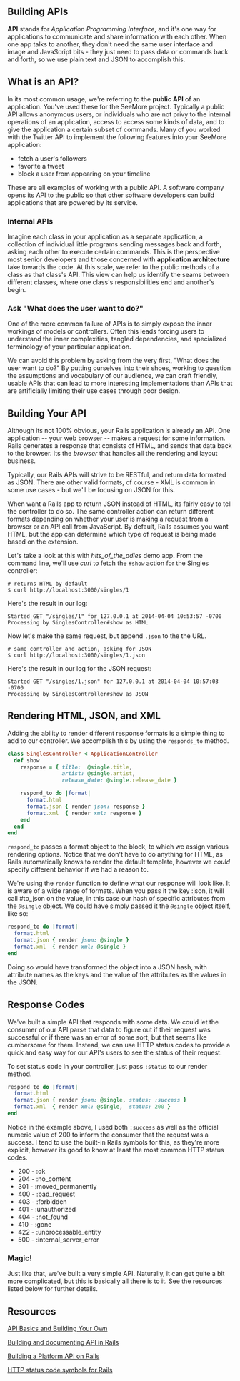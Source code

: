 Building APIs
-------------

**API** stands for *Application Programming Interface*, and it's one way for applications to communicate and share information with each other. When one app talks to another, they don't need the same user interface and image and JavaScript bits - they just need to pass data or commands back and forth, so we use plain text and JSON to accomplish this.

## What is an API?
In its most common usage, we're referring to the **public API** of an application. You've used these for the SeeMore project. Typically a public API allows anonymous users, or individuals who are not privy to the internal operations of an application, access to access some kinds of data, and to give the application a certain subset of commands. Many of you worked with the Twitter API to implement the following features into your SeeMore application:

+ fetch a user's followers
+ favorite a tweet
+ block a user from appearing on your timeline

These are all examples of working with a public API. A software company opens its API to the public so that other software developers can build applications that are powered by its service.

### Internal APIs

Imagine each class in your application as a separate application, a collection of individual little programs sending messages back and forth, asking each other to execute certain commands. This is the perspective most senior developers and those concerned with **application architecture** take towards the code. At this scale, we refer to the public methods of a class as that class's API. This view can help us identify the seams between different classes, where one class's responsibilities end and another's begin.

### Ask "What does the user want to do?"

One of the more common failure of APIs is to simply expose the inner workings of models or controllers. Often this leads forcing users to understand the inner complexities, tangled dependencies, and specialized terminology of your particular application. 

We can avoid this problem by asking from the very first, "What does the user want to do?" By putting ourselves into their shoes, working to question the assumptions and vocabulary of our audience, we can craft friendly, usable APIs that can lead to more interesting implementations than APIs that are artificially limiting their use cases through poor design.

## Building Your API

Although its not 100% obvious, your Rails application is already an API. One application -- your web browser -- makes a request for some information. Rails generates a response that consists of HTML, and sends that data back to the browser. Its the *browser* that handles all the rendering and layout business.

Typically, our Rails APIs will strive to be RESTful, and return data formated as JSON. There are other valid formats, of course - XML is common in some use cases - but we'll be focusing on JSON for this.

When want a Rails app to return JSON instead of HTML, its fairly easy to tell the controller to do so. The same controller action can return different formats depending on whether your user is making a request from a browser or an API call from JavaScript. By default, Rails assumes you want HTML, but the app can determine which type of request is being made based on the extension. 

Let's take a look at this with *hits_of_the_adies* demo app. From the command line, we'll use *curl* to fetch the `#show` action for the Singles controller:

```
# returns HTML by default
$ curl http://localhost:3000/singles/1
```

Here's the result in our log:

```
Started GET "/singles/1" for 127.0.0.1 at 2014-04-04 10:53:57 -0700
Processing by SinglesController#show as HTML
```

Now let's make the same request, but append `.json` to the the URL.

```
# same controller and action, asking for JSON
$ curl http://localhost:3000/singles/1.json
```

Here's the result in our log for the JSON request:
```
Started GET "/singles/1.json" for 127.0.0.1 at 2014-04-04 10:57:03 -0700
Processing by SinglesController#show as JSON
```

## Rendering HTML, JSON, and XML

Adding the ability to render different response formats is a simple thing to add to our controller. We accomplish this by using the `responds_to` method.

```ruby
class SinglesController < ApplicationController
  def show
    response = { title:  @single.title,
                 artist: @single.artist,
                 release_date: @single.release_date }

    respond_to do |format|
      format.html
      format.json { render json: response }
      format.xml  { render xml: response }
    end
  end
end
```

`respond_to` passes a format object to the block, to which we assign various rendering options. Notice that we don't have to do anything for HTML, as Rails automatically knows to render the default template, however we *could* specify different behavior if we had a reason to.

We're using the `render` function to define what our response will look like. It is aware of a wide range of formats. When you pass it the key :json, it will call #to_json on the value, in this case our hash of specific attributes from the `@single` object. We could have simply passed it the `@single` object itself, like so:

```ruby
respond_to do |format|
  format.html
  format.json { render json: @single }
  format.xml  { render xml: @single }
end
```

Doing so would have transformed the object into a JSON hash, with attribute names as the keys and the value of the attributes as the values in the JSON.

## Response Codes

We've built a simple API that responds with some data. We could let the consumer of our API parse that data to figure out if their request was successful or if there was an error of some sort, but that seems like cumbersome for them. Instead, we can use HTTP status codes to provide a quick and easy way for our API's users to see the status of their request.

To set status code in your controller, just pass `:status` to our render method.

```ruby
respond_to do |format|
  format.html
  format.json { render json: @single, status: :success }
  format.xml  { render xml: @single,  status: 200 }
end
```

Notice in the example above, I used both `:success` as well as the official numeric value of 200 to inform the consumer that the request was a success. I tend to use the built-in Rails symbols for this, as they're more explicit, however its good to know at least the most common HTTP status codes.

+ 200 - :ok
+ 204 - :no_content
+ 301 - :moved_permanently
+ 400 - :bad_request
+ 403 - :forbidden
+ 401 - :unauthorized
+ 404 - :not_found
+ 410 - :gone
+ 422 - :unprocessable_entity
+ 500 - :internal_server_error

### Magic!
Just like that, we've built a very simple API. Naturally, it can get quite a bit more complicated, but this is basically all there is to it. See the resources listed below for further details.

## Resources
[API Basics and Building Your Own](http://www.theodinproject.com/ruby-on-rails/apis-and-building-your-own)

[Building and documenting API in Rails](http://www.amberbit.com/blog/2014/2/19/building-and-documenting-api-in-rails/)

[Building a Platform API on Rails](http://mt.gomiso.com/2011/06/27/building-a-platform-api-on-rails/)

[HTTP status code symbols for Rails](http://futureshock-ed.com/2011/03/04/http-status-code-symbols-for-rails/)



